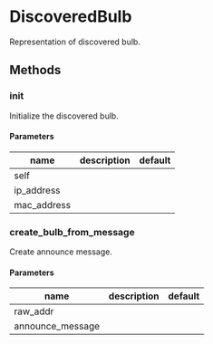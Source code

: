# DiscoveredBulb


Representation of discovered bulb. 

## Methods


### __init__


Initialize the discovered bulb. 

#### Parameters
name | description | default
--- | --- | ---
self |  | 
ip_address |  | 
mac_address |  | 





### create_bulb_from_message


Create announce message. 

#### Parameters
name | description | default
--- | --- | ---
raw_addr |  | 
announce_message |  | 




